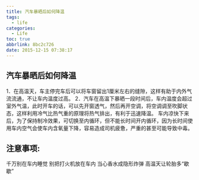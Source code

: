 ```yaml
---
title: 汽车暴晒后如何降温
tags:
  - life
categories:
  - Life
toc: true
abbrlink: 8bc2c726
date: 2015-12-15 07:38:17
---
```




## 汽车暴晒后如何降温

1．在高温天，车主停完车后可以将车窗留出1厘米左右的缝隙，这样有助于内外气流流通，不让车内温度过高。
2．汽车在高温下暴晒一段时间后，车内温度会超过室外气温，此时开车的话，可以先开窗透气，然后再开空调，将空调调至吹脚状态，这样利用冷气比热气重的原理将热气排出，有利于迅速降温。
车内凉快下来后，为了保持制冷效果，可切换至内循环，但不能长时间开内循环，因为长时间使用车内空气会使车内含氧量下降，容易造成司机疲惫，严重的甚至可能导致中毒。

## 注意事项:
千万别在车内睡觉
别把打火机放在车内
当心香水成隐形炸弹
高温天让轮胎多“歇歇”